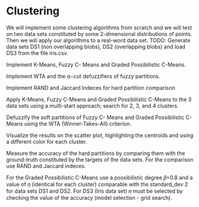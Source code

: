 # Clustering
We will implement some clustering algorithms from scratch and we will test on two data sets constituted by some 2-dimensional distributions of points. Then we will apply our algorithms to a real-word data set.
TODO:
Generate data sets DS1 (non overlapping blobs), DS2 (overlapping blobs) and load DS3 from the file iris.csv.

Implement K-Means, Fuzzy C- Means and Graded Possibilistic C-Means.

Implement WTA and the α−cut defuzzifiers of fuzzy partitions.

Implement RAND and Jaccard Indeces for hard partition comparison

Apply K-Means, Fuzzy C-Means and Graded Possibilistic C-Means to the 3 data sets using a multi-start approach; search for 2, 3, and 4 clusters.

Defuzzify the soft partitions of Fuzzy C- Means and Graded Possibilistic C-Means using the WTA (Winner-Takes-All) criterion.

Visualize the results on the scatter plot, highlighting the centroids and using a different color for each cluster.

Measure the accuracy of the hard partitions by comparing them with the ground-truth constituted by the targets of the data sets. For the comparison use 
RAND and Jaccard indeces.

For the Graded Possibilistic C-Means use a possibilistic degree  𝛽=0.8 and a value of  𝜂 (identical for each cluster) comparable with the standard_dev 2 for data sets DS1 and DS2. For DS3 (Iris data set)  𝜂 must be selected by checking the value of the accuracy (model selection - grid search).

